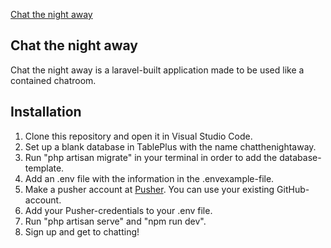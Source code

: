 [Chat the night away](https://media.giphy.com/media/pirtYVKOEha8M/giphy.gif)

## Chat the night away

Chat the night away is a laravel-built application made to be used like a contained chatroom. 

## Installation

1. Clone this repository and open it in Visual Studio Code.
2. Set up a blank database in TablePlus with the name chatthenightaway.
3. Run "php artisan migrate" in your terminal in order to add the database-template.
4. Add an .env file with the information in the .envexample-file. 
5. Make a pusher account at [Pusher](https://dashboard.pusher.com/accounts/sign_up). You can use your existing GitHub-account.
6. Add your Pusher-credentials to your .env file. 
7. Run "php artisan serve" and "npm run dev".
8. Sign up and get to chatting!
